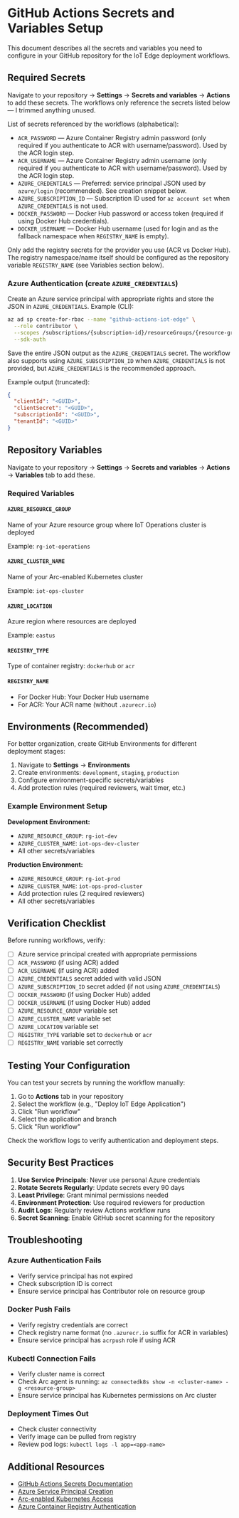 # GitHub Actions Secrets and Variables Setup

This document describes all the secrets and variables you need to configure in your GitHub repository for the IoT Edge deployment workflows.

## Required Secrets

Navigate to your repository → **Settings** → **Secrets and variables** → **Actions** to add these secrets. The workflows only reference the secrets listed below — I trimmed anything unused.

List of secrets referenced by the workflows (alphabetical):

- `ACR_PASSWORD` — Azure Container Registry admin password (only required if you authenticate to ACR with username/password). Used by the ACR login step.
- `ACR_USERNAME` — Azure Container Registry admin username (only required if you authenticate to ACR with username/password). Used by the ACR login step.
- `AZURE_CREDENTIALS` — Preferred: service principal JSON used by `azure/login` (recommended). See creation snippet below.
- `AZURE_SUBSCRIPTION_ID` — Subscription ID used for `az account set` when `AZURE_CREDENTIALS` is not used.
- `DOCKER_PASSWORD` — Docker Hub password or access token (required if using Docker Hub credentials).
- `DOCKER_USERNAME` — Docker Hub username (used for login and as the fallback namespace when `REGISTRY_NAME` is empty).

Only add the registry secrets for the provider you use (ACR vs Docker Hub). The registry namespace/name itself should be configured as the repository variable `REGISTRY_NAME` (see Variables section below).

### Azure Authentication (create `AZURE_CREDENTIALS`)

Create an Azure service principal with appropriate rights and store the JSON in `AZURE_CREDENTIALS`. Example (CLI):

```bash
az ad sp create-for-rbac --name "github-actions-iot-edge" \
  --role contributor \
  --scopes /subscriptions/{subscription-id}/resourceGroups/{resource-group-name} \
  --sdk-auth
```

Save the entire JSON output as the `AZURE_CREDENTIALS` secret. The workflow also supports using `AZURE_SUBSCRIPTION_ID` when `AZURE_CREDENTIALS` is not provided, but `AZURE_CREDENTIALS` is the recommended approach.

Example output (truncated):

```json
{
  "clientId": "<GUID>",
  "clientSecret": "<GUID>",
  "subscriptionId": "<GUID>",
  "tenantId": "<GUID>"
}
```

## Repository Variables

Navigate to your repository → **Settings** → **Secrets and variables** → **Actions** → **Variables** tab to add these.

### Required Variables

#### `AZURE_RESOURCE_GROUP`
Name of your Azure resource group where IoT Operations cluster is deployed

Example: `rg-iot-operations`

#### `AZURE_CLUSTER_NAME`
Name of your Arc-enabled Kubernetes cluster

Example: `iot-ops-cluster`

#### `AZURE_LOCATION`
Azure region where resources are deployed

Example: `eastus`

#### `REGISTRY_TYPE`
Type of container registry: `dockerhub` or `acr`

#### `REGISTRY_NAME`
- For Docker Hub: Your Docker Hub username
- For ACR: Your ACR name (without `.azurecr.io`)


## Environments (Recommended)

For better organization, create GitHub Environments for different deployment stages:

1. Navigate to **Settings** → **Environments**
2. Create environments: `development`, `staging`, `production`
3. Configure environment-specific secrets/variables
4. Add protection rules (required reviewers, wait timer, etc.)

### Example Environment Setup

**Development Environment:**
- `AZURE_RESOURCE_GROUP`: `rg-iot-dev`
- `AZURE_CLUSTER_NAME`: `iot-ops-dev-cluster`
- All other secrets/variables

**Production Environment:**
- `AZURE_RESOURCE_GROUP`: `rg-iot-prod`
- `AZURE_CLUSTER_NAME`: `iot-ops-prod-cluster`
- Add protection rules (2 required reviewers)
- All other secrets/variables

## Verification Checklist

Before running workflows, verify:

- [ ] Azure service principal created with appropriate permissions
- [ ] `ACR_PASSWORD` (if using ACR) added
- [ ] `ACR_USERNAME` (if using ACR) added
- [ ] `AZURE_CREDENTIALS` secret added with valid JSON
- [ ] `AZURE_SUBSCRIPTION_ID` secret added (if not using `AZURE_CREDENTIALS`)
- [ ] `DOCKER_PASSWORD` (if using Docker Hub) added
- [ ] `DOCKER_USERNAME` (if using Docker Hub) added
- [ ] `AZURE_RESOURCE_GROUP` variable set
- [ ] `AZURE_CLUSTER_NAME` variable set
- [ ] `AZURE_LOCATION` variable set
- [ ] `REGISTRY_TYPE` variable set to `dockerhub` or `acr`
- [ ] `REGISTRY_NAME` variable set correctly

## Testing Your Configuration

You can test your secrets by running the workflow manually:

1. Go to **Actions** tab in your repository
2. Select the workflow (e.g., "Deploy IoT Edge Application")
3. Click "Run workflow"
4. Select the application and branch
5. Click "Run workflow"

Check the workflow logs to verify authentication and deployment steps.

## Security Best Practices

1. **Use Service Principals**: Never use personal Azure credentials
2. **Rotate Secrets Regularly**: Update secrets every 90 days
3. **Least Privilege**: Grant minimal permissions needed
4. **Environment Protection**: Use required reviewers for production
5. **Audit Logs**: Regularly review Actions workflow runs
6. **Secret Scanning**: Enable GitHub secret scanning for the repository

## Troubleshooting

### Azure Authentication Fails
- Verify service principal has not expired
- Check subscription ID is correct
- Ensure service principal has Contributor role on resource group

### Docker Push Fails
- Verify registry credentials are correct
- Check registry name format (no `.azurecr.io` suffix for ACR in variables)
- Ensure service principal has `acrpush` role if using ACR

### Kubectl Connection Fails
- Verify cluster name is correct
- Check Arc agent is running: `az connectedk8s show -n <cluster-name> -g <resource-group>`
- Ensure service principal has Kubernetes permissions on Arc cluster

### Deployment Times Out
- Check cluster connectivity
- Verify image can be pulled from registry
- Review pod logs: `kubectl logs -l app=<app-name>`

## Additional Resources

- [GitHub Actions Secrets Documentation](https://docs.github.com/en/actions/security-guides/encrypted-secrets)
- [Azure Service Principal Creation](https://docs.microsoft.com/en-us/cli/azure/create-an-azure-service-principal-azure-cli)
- [Arc-enabled Kubernetes Access](https://docs.microsoft.com/en-us/azure/azure-arc/kubernetes/cluster-connect)
- [Azure Container Registry Authentication](https://docs.microsoft.com/en-us/azure/container-registry/container-registry-authentication)
